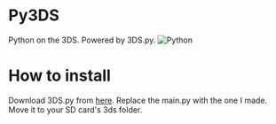# Py3DS
Python on the 3DS. Powered by 3DS.py. 
![Python](https://img.shields.io/badge/Python-FFD43B?style=for-the-badge&logo=python&logoColor=blue)

# How to install
Download 3DS.py from [here](https://github.com/vbe0201/3DS.py). Replace the main.py with the one I made. Move it to your SD card's 3ds folder.
